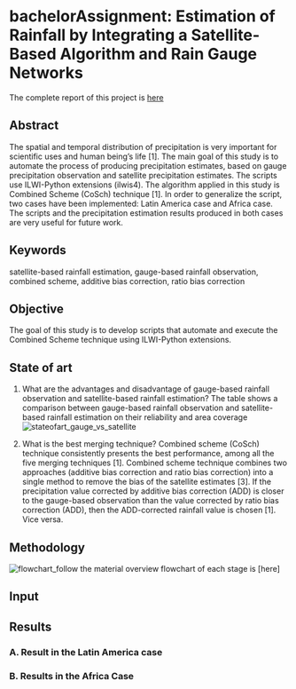 # bachelorAssignment: Estimation of Rainfall by Integrating a Satellite-Based Algorithm and Rain Gauge Networks
The complete report of this project is [here](https://github.com/QiaoRenOreo/Rainfall-Estimation-using-Satellite-Based-Algorithm/blob/master/report_QiaoRen_final.pdf)

## Abstract
The spatial and temporal distribution of precipitation is very important for scientific uses and human being’s life [1]. The main goal of this study is to automate the process of producing precipitation estimates, based on gauge precipitation observation and satellite precipitation estimates. The scripts use ILWI-Python extensions (ilwis4). The algorithm applied in this study is Combined Scheme (CoSch) technique [1]. In order to generalize the script, two cases have been implemented: Latin America case and Africa case. The scripts and the precipitation estimation results produced in both cases are very useful for future work. 

## Keywords
  satellite-based rainfall estimation, gauge-based rainfall observation, combined scheme, additive bias correction, ratio bias correction

## Objective
The goal of this study is to develop scripts that automate and execute the Combined Scheme technique using ILWI-Python extensions.

## State of art
1) What are the advantages and disadvantage of gauge-based rainfall observation and satellite-based rainfall estimation? 
    The table shows a comparison between gauge-based rainfall observation and satellite-based rainfall estimation on their reliability and area coverage
![stateofart_gauge_vs_satellite](https://user-images.githubusercontent.com/46351057/50721090-596ea980-10f4-11e9-8dec-fb0cc2c5160f.png)

2) What is the best merging technique? 
    Combined scheme (CoSch) technique consistently presents the best performance, among all the five merging techniques [1]. Combined scheme technique combines two approaches (additive bias correction and ratio bias correction) into a single method to remove the bias of the satellite estimates [3]. If the precipitation value corrected by additive bias correction (ADD) is closer to the gauge-based observation than the value corrected by ratio bias correction (ADD), then the ADD-corrected rainfall value is chosen [1]. Vice versa. 

## Methodology
![flowchart_follow the material overview](https://user-images.githubusercontent.com/46351057/50721035-532bfd80-10f3-11e9-86a5-236d1c98e2d6.jpg)
flowchart of each stage is [here]

## Input 

## Results

### A.	Result in the Latin America case

### B.	Results in the Africa Case 
